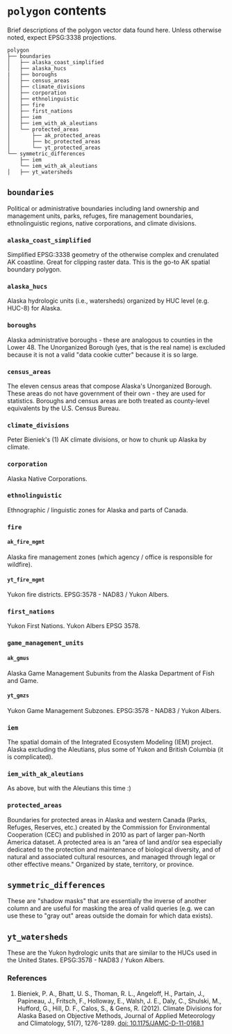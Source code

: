 # `polygon` contents

Brief descriptions of the polygon vector data found here. Unless otherwise noted, expect EPSG:3338 projections.

```
polygon
├── boundaries
│   ├── alaska_coast_simplified
│   ├── alaska_hucs
|   ├── boroughs
│   ├── census_areas
│   ├── climate_divisions
│   ├── corporation
│   ├── ethnolinguistic
│   ├── fire
│   ├── first_nations
│   ├── iem
│   ├── iem_with_ak_aleutians
│   └── protected_areas
│       ├── ak_protected_areas
│       ├── bc_protected_areas
│       └── yt_protected_areas
└── symmetric_differences
    ├── iem
    └── iem_with_ak_aleutians
│   ├── yt_watersheds
```

## `boundaries`
Political or administrative boundaries including land ownership and management units, parks, refuges, fire management boundaries, ethnolinguistic regions, native corporations, and climate divisions.

### `alaska_coast_simplified`
Simplified EPSG:3338 geometry of the otherwise complex and crenulated AK coastline. Great for clipping raster data. This is the go-to AK spatial boundary polygon.

### `alaska_hucs`
Alaska hydrologic units (i.e., watersheds) organized by HUC level (e.g. HUC-8) for Alaska.

### `boroughs`
Alaska administrative boroughs - these are analogous to counties in the Lower 48. The Unorganized Borough (yes, that is the real name) is excluded because it is not a valid "data cookie cutter" because it is so large.

### `census_areas`
The eleven census areas that compose Alaska's Unorganized Borough. These areas do not have government of their own - they are used for statistics. Boroughs and census areas are both treated as county-level equivalents by the U.S. Census Bureau.

### `climate_divisions`
Peter Bieniek's (1) AK climate divisions, or how to chunk up Alaska by climate.

### `corporation`
Alaska Native Corporations.

### `ethnolinguistic`
Ethnographic / linguistic zones for Alaska and parts of Canada.

### `fire`
#### `ak_fire_mgmt`
Alaska fire management zones (which agency / office is responsible for wildfire).
#### `yt_fire_mgmt`
Yukon fire districts. EPSG:3578 - NAD83 / Yukon Albers.

### `first_nations`
Yukon First Nations. Yukon Albers EPSG 3578.

### `game_management_units`
#### `ak_gmus`
Alaska Game Management Subunits from the Alaska Department of Fish and Game.
#### `yt_gmzs`
Yukon Game Management Subzones. EPSG:3578 - NAD83 / Yukon Albers.

### `iem`
The spatial domain of the Integrated Ecosystem Modeling (IEM) project. Alaska excluding the Aleutians, plus some of Yukon and British Columbia (it is complicated).

### `iem_with_ak_aleutians`
As above, but with the Aleutians this time :)

### `protected_areas`
Boundaries for protected areas in Alaska and western Canada (Parks, Refuges, Reserves, etc.) created by the Commission for Environmental Cooperation (CEC) and published in 2010 as part of larger pan-North America dataset. A protected area is an “area of land and/or sea especially dedicated to the protection and maintenance of biological diversity, and of natural and associated cultural resources, and managed through legal or other effective means." Organized by state, territory, or province.

## `symmetric_differences`
These are "shadow masks" that are essentially the inverse of another column and are useful for masking the area of valid queries (e.g. we can use these to "gray out" areas outside the domain for which data exists).

## `yt_watersheds`
These are the Yukon hydrologic units that are similar to the HUCs used in the United States. EPSG:3578 - NAD83 / Yukon Albers.

### References

1.  Bieniek, P. A., Bhatt, U. S., Thoman, R. L., Angeloff, H., Partain, J., Papineau, J., Fritsch, F., Holloway, E., Walsh, J. E., Daly, C., Shulski, M., Hufford, G., Hill, D. F., Calos, S., & Gens, R. (2012). Climate Divisions for Alaska Based on Objective Methods, Journal of Applied Meteorology and Climatology, 51(7), 1276-1289. [doi: 10.1175/JAMC-D-11-0168.1](https://www.doi.org/10.1175/JAMC-D-11-0168.1)
